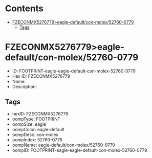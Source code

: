 



Contents
========

* [FZECONMX5276779>eagle-default/con-molex/52760-0779](#fzeconmx5276779eagle-defaultcon-molex52760-0779)
	* [Tags](#tags)

# FZECONMX5276779>eagle-default/con-molex/52760-0779

- ID: FOOTPRINT-eagle-eagle-default-con-molex-52760-0779
- Hex ID: FZECONMX5276779
- Name: 
- Description: 

## Tags

- hexID: FZECONMX5276779
- oompType: FOOTPRINT
- oompSize: eagle
- oompColor: eagle-default
- oompDesc: con-molex
- oompIndex: 52760-0779
- oompName: eagle-default/con-molex/52760-0779
- oompID: FOOTPRINT-eagle-eagle-default-con-molex-52760-0779
